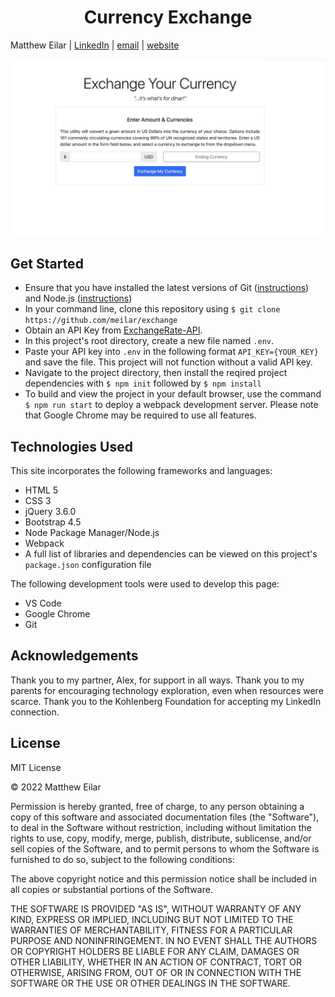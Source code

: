 <h1 align="center">Currency Exchange</h1>

Matthew Eilar | [LinkedIn](https://www.linkedin.com/in/eilar-503/) | [email](mailto:<meilar@gmail.com>) | [website](https://www.mattheweilar.com)


![Screenshot of Project](/exchange_screenshot.jpg)

## Get Started

- Ensure that you have installed the latest versions of Git ([instructions](https://github.com/git-guides/install-git)) and Node.js ([instructions](https://nodejs.org/en/download/))
- In your command line, clone this repository using `$ git clone https://github.com/meilar/exchange`
- Obtain an API Key from [ExchangeRate-API](https://www.exchangerate-api.com/).
- In this project's root directory, create a new file named `.env`.
- Paste your API key into `.env` in the following format `API_KEY={YOUR_KEY}` and save the file. This project will not function without a valid API key.
- Navigate to the project directory, then install the reqired project dependencies with `$ npm init` followed by `$ npm install` 
- To build and view the project in your default browser, use the command `$ npm run start` to deploy a webpack development server. Please note that Google Chrome may be required to use all features. 


## Technologies Used

This site incorporates the following frameworks and languages:

- HTML 5
- CSS 3
- jQuery 3.6.0
- Bootstrap 4.5
- Node Package Manager/Node.js
- Webpack
- A full list of libraries and dependencies can be viewed on this project's `package.json` configuration file

The following development tools were used to develop this page:

- VS Code
- Google Chrome
- Git

## Acknowledgements

Thank you to my partner, Alex, for support in all ways. Thank you to my parents for encouraging technology exploration, even when resources were scarce. Thank you to the Kohlenberg Foundation for accepting my LinkedIn connection.

## License 

MIT License

© 2022 Matthew Eilar

Permission is hereby granted, free of charge, to any person obtaining a copy
of this software and associated documentation files (the "Software"), to deal
in the Software without restriction, including without limitation the rights
to use, copy, modify, merge, publish, distribute, sublicense, and/or sell
copies of the Software, and to permit persons to whom the Software is
furnished to do so, subject to the following conditions:

The above copyright notice and this permission notice shall be included in all
copies or substantial portions of the Software.

THE SOFTWARE IS PROVIDED "AS IS", WITHOUT WARRANTY OF ANY KIND, EXPRESS OR
IMPLIED, INCLUDING BUT NOT LIMITED TO THE WARRANTIES OF MERCHANTABILITY,
FITNESS FOR A PARTICULAR PURPOSE AND NONINFRINGEMENT. IN NO EVENT SHALL THE
AUTHORS OR COPYRIGHT HOLDERS BE LIABLE FOR ANY CLAIM, DAMAGES OR OTHER
LIABILITY, WHETHER IN AN ACTION OF CONTRACT, TORT OR OTHERWISE, ARISING FROM,
OUT OF OR IN CONNECTION WITH THE SOFTWARE OR THE USE OR OTHER DEALINGS IN THE
SOFTWARE.
